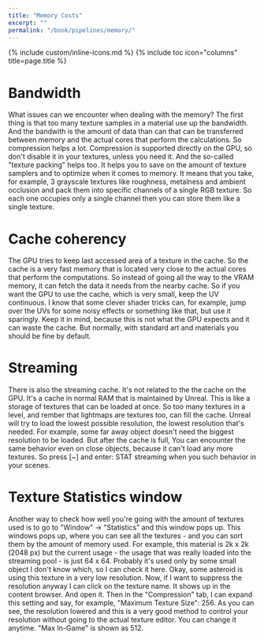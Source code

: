 ```yaml
---
title: "Memory Costs"
excerpt: ""
permalink: "/book/pipelines/memory/"
---
```


{% include custom/inline-icons.md %}
{% include toc icon="columns" title=page.title %}

# Bandwidth

What issues can we encounter when dealing with the memory? The first thing is that too many texture samples in a material use up the bandwidth. And the bandwith is the amount of data than can that can be transferred between memory and the actual cores that perform the calculations. So compression helps a lot. Compression is supported directly on the GPU, so don't disable it in your textures, unless you need it. And the so-called "texture packing" helps too. It helps you to save on the amount of texture samplers and to optimize when it comes to memory. It means that you take, for example, 3 grayscale textures like roughness, metalness and ambient occlusion and pack them into specific channels of a single RGB texture. So each one occupies only a single channel then you can store them like a single texture.

# Cache coherency

The GPU tries to keep last accessed area of a texture in the cache. So the cache is a very fast memory that is located very close to the actual cores that perform the computations. So instead of going all the way to the VRAM memory, it can fetch the data it needs from the nearby cache. So if you want the GPU to use the cache, which is very small, keep the UV continuous. I know that some clever shader tricks can, for example, jump over the UVs for some noisy effects or something like that, but use it sparingly. Keep it in mind, because this is not what the GPU expects and it can waste the cache. But normally, with standard art and materials you should be fine by default.

# Streaming

There is also the streaming cache. It's not related to the the cache on the GPU. It's a cache in normal RAM that is maintained by Unreal. This is like a storage of textures that can be loaded at once. So too many textures in a level, and rember that lightmaps are textures too, can fill the cache. Unreal will try to load the lowest possible resolution, the lowest resolution that's needed. For example, some far away object doesn't need the biggest resolution to be loaded. But after the cache is full, You can encounter the same behavior even on close objects, because it can't load any more textures. So press [~] and enter: STAT streaming when you such behavior in your scenes.

# Texture Statistics window

Another way to check how well you're going with the amount of textures used is to go to "Window" → "Statistics" and this window pops up. This windows pops up, where you can see all the textures - and you can sort them by the amount of memory used. For example, this material is 2k x 2k (2048 px) but the current usage - the usage that was really loaded into the streaming pool - is just 64 x 64. Probably it's used only by some small object I don't know which, so I can check it here. Okay, some asteroid is using this texture in a very low resolution. Now, if I want to suppress the resolution anyway I can click on the texture name. It shows up in the content browser. And open it. Then in the "Compression" tab, I can expand this setting and say, for example, "Maximum Texture Size": 256. As you can see, the resolution lowered and this is a very good method to control your resolution without going to the actual texture editor. You can change it anytime. "Max In-Game" is shown as 512.


